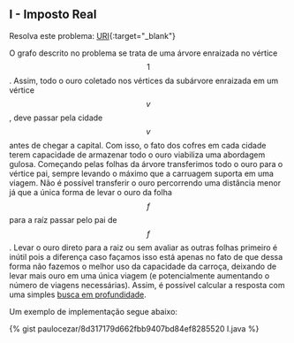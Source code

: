 
## I - Imposto Real

Resolva este problema:
[URI][uri-2666]{:target="_blank"}

O grafo descrito no problema se trata de uma árvore enraizada no vértice $$1$$. Assim, todo o ouro coletado nos vértices da subárvore enraizada em um vértice $$v$$, deve passar pela cidade $$v$$ antes de chegar a capital. Com isso, o fato dos cofres em cada cidade terem capacidade de armazenar todo o ouro viabiliza uma abordagem gulosa. Começando pelas folhas da árvore transferimos todo o ouro para o vértice pai, sempre levando o máximo que a carruagem suporta em uma viagem. Não é possível transferir o ouro percorrendo uma distância menor já que a única forma de levar o ouro da folha $$f$$ para a raíz passar pelo pai de $$f$$. Levar o ouro direto para a raiz ou sem avaliar as outras folhas primeiro é inútil pois a diferença caso façamos isso está apenas no fato de que dessa forma não fazemos o melhor uso da capacidade da carroça, deixando de levar mais ouro em uma única viagem (e potencialmente aumentando o número de viagens necessárias). Assim, é possível calcular a resposta com uma simples [busca em profundidade][dfs].

Um exemplo de implementação segue abaixo:

{% gist paulocezar/8d317179d662fbb9407bd84ef8285520 I.java %}

[uri-2666]:     https://www.urionlinejudge.com.br/judge/pt/problems/view/2666
[dfs]:          http://maratonapuc.wikidot.com/apostilas:grafos#toc4

